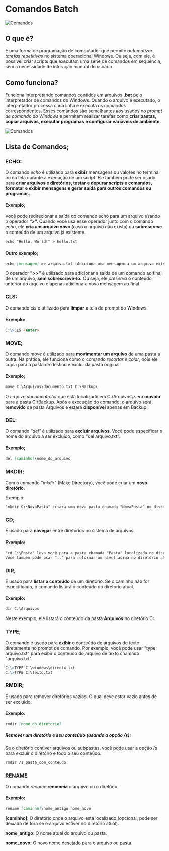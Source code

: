# Comandos Batch
![Comandos](https://tm.ibxk.com.br/2017/07/28/28181329421599.jpg?ims=1200x675)
## O que é?
 É uma forma de programação de computador que permite *automatizar tarefas repetitivas* no sistema operacional Windows. Ou seja, com ele, é possível criar scripts que executam uma série de comandos em sequência, sem a necessidade de interação manual do usuário.
 
## Como funciona?
 Funciona interpretando comandos contidos em arquivos **.bat** pelo interpretador de comandos do Windows. Quando o arquivo é executado, o interpretador processa cada linha e executa os comandos correspondentes. Esses comandos são semelhantes aos usados no *prompt de comando do Windows* e permitem realizar tarefas como **criar pastas, copiar arquivos, executar programas e configurar variáveis de ambiente.**

![Comandos](https://blog.betrybe.com/wp-content/uploads/2021/06/comandos-bat.jpg)
## Lista de Comandos;

### ECHO:
O comando *echo* é utilizado para **exibir** mensagens ou valores no terminal ou na tela durante a execução de um script. Ele também pode ser usado para **criar arquivos e diretórios, testar e depurar scripts e comandos, formatar e exibir mensagens e gerar saída para outros comandos ou programas.**

#### Exemplo;
Você pode redirecionar a saída do comando echo para um arquivo usando o operador **“>”.** Quando você usa esse operador junto com o comando *echo*, ele **cria um arquivo novo** (caso o arquivo não exista) ou **sobrescreve** o conteúdo de um arquivo já existente.
```markdown
echo "Hello, World!" > hello.txt
```
#### Outro exemplo;
```markdown
echo [mensagem] >> arquivo.txt (Adiciona uma mensagem a um arquivo existente.)
```
O operador **">>"** é utilizado para adicionar a saída de um comando ao final de um arquivo, **sem sobrescrevê-lo.** Ou seja, ele *preserva* o conteúdo anterior do arquivo e apenas adiciona a nova mensagem ao final.



### CLS:
O comando *cls* é utilizado para **limpar** a tela do prompt do Windows.
#### Exemplo:
```markdown
C:\>CLS <enter>
```


### MOVE;
O comando *move* é utilizado para **movimentar um arquivo** de uma pasta a outra. Na prática, ele funciona como o comando *recortar e colar*, pois ele copia para a pasta de destino e exclui da pasta original.
#### Exemplo;
```markdown
move C:\Arquivos\documento.txt C:\Backup\
```
O arquivo *documento.txt* que está localizado em C:\Arquivos\ será **movido** para a pasta C:\Backup\.
Após a execução do comando, o arquivo será **removido** da pasta Arquivos e estará **disponível** apenas em Backup.

### DEL:
O comando *"del"* é utilizado para **excluir arquivos**. Você pode especificar o nome do arquivo a ser excluído, como "del 
arquivo.txt".

#### Exemplo;
```markdown
del [caminho]\nome_do_arquivo
```



### MKDIR;
Com o comando *"mkdir"* (Make Directory), você pode criar um **novo diretório.**

Exemplo: 
```markdown
"mkdir C:\NovaPasta" criará uma nova pasta chamada "NovaPasta" no disco C.

```
### CD;
 É usado para **navegar** entre diretórios no sistema de arquivos
#### Exemplo:
 
```markdown
"cd C:\Pasta" leva você para a pasta chamada "Pasta" localizada no disco C. 
Você também pode usar ".." para retornar um nível acima no diretório atual
```
### DIR;
É usado para **listar o conteúdo** de um diretório. Se o caminho não for especificado, o comando listará o conteúdo do diretório atual. 
#### Exemplo:
```markdown
dir C:\Arquivos
```
Neste exemplo, ele listará o conteúdo da pasta **Arquivos** no diretório C:\.

### TYPE;
O comando é usado para **exibir** o conteúdo de arquivos de texto diretamente no prompt de comando. 
Por exemplo, você pode usar "type arquivo.txt" para exibir o conteúdo do arquivo de texto chamado "arquivo.txt".

```markdown
C:\>TYPE C:\windows\directx.txt
C:\>TYPE C:\texto.txt
```
### RMDIR;
É usado para remover diretórios vazios. O qual deve estar vazio antes de ser excluído.
#### Exemplo:
```markdown
rmdir [nome_do_diretorio]
```


##### Remover um diretório e seu conteúdo (usando a opção /s): 
Se o diretório contiver arquivos ou subpastas, você pode usar a opção /s para excluir o diretório e todo o seu conteúdo.

```markdown
rmdir /s pasta_com_conteudo
```

### RENAME
O comando *rename* **renomeia** o arquivo ou o diretório.
#### Exemplo: 
```markdown
rename [caminho]\nome_antigo nome_novo
```

**[caminho]**: O diretório onde o arquivo está localizado (opcional, pode ser deixado de fora se o arquivo estiver no diretório atual).

**nome_antigo**: O nome atual do arquivo ou pasta.

**nome_novo:** O novo nome desejado para o arquivo ou pasta.
